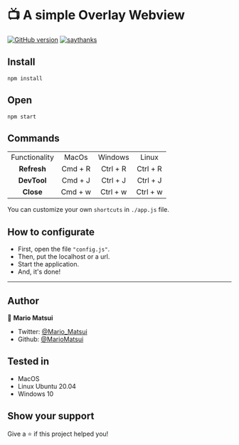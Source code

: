 # 📺 A simple Overlay Webview
[![GitHub version](https://badge.fury.io/gh/Naereen%2FStrapDown.js.svg)](https://github.com/Naereen/StrapDown.js) [![saythanks](https://img.shields.io/badge/say-thanks-ff69b4.svg)](https://saythanks.io/to/kennethreitz)

## Install
```shell
npm install
```
## Open
```shell
npm start
```
## Commands
| | | | |
| :-: | :-: | :-: | :-: |
| Functionality | MacOs | Windows | Linux | 
| **Refresh** |  Cmd + R | Ctrl + R | Ctrl + R |
| **DevTool** |  Cmd + J | Ctrl + J | Ctrl + J |
| **Close** |  Cmd + w | Ctrl + w | Ctrl + w |

You can customize your own `shortcuts` in `./app.js` file.
## How to configurate
- First, open the file <code>"config.js"</code>.
- Then, put the localhost or a url.
- Start the application.
- And, it's done!
---

## Author

👤 **Mario Matsui**

* Twitter: [@Mario_Matsui](https://twitter.com/mario_matsui)
* Github: [@MarioMatsui](https://github.com/MarioMatsui)

## Tested in

- MacOS
- Linux Ubuntu 20.04
- Windows 10

## Show your support

Give a ⭐️ if this project helped you!
